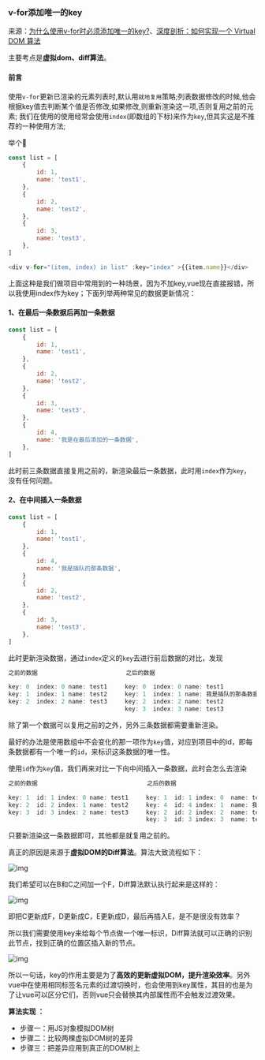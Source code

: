 ### v-for添加唯一的key

来源：[为什么使用v-for时必须添加唯一的key?](https://www.jianshu.com/p/342e2d587e69#:~:text=%E4%BD%BF%E7%94%A8%20v-for%20%E6%9B%B4%E6%96%B0%E5%B7%B2%E6%B8%B2%E6%9F%93%E7%9A%84%E5%85%83%E7%B4%A0%E5%88%97%E8%A1%A8%E6%97%B6%2C%E9%BB%98%E8%AE%A4%E7%94%A8%20%E5%B0%B1%E5%9C%B0%E5%A4%8D%E7%94%A8,%E7%AD%96%E7%95%A5%3B%E5%88%97%E8%A1%A8%E6%95%B0%E6%8D%AE%E4%BF%AE%E6%94%B9%E7%9A%84%E6%97%B6%E5%80%99%2C%E4%BB%96%E4%BC%9A%E6%A0%B9%E6%8D%AEkey%E5%80%BC%E5%8E%BB%E5%88%A4%E6%96%AD%E6%9F%90%E4%B8%AA%E5%80%BC%E6%98%AF%E5%90%A6%E4%BF%AE%E6%94%B9%2C%E5%A6%82%E6%9E%9C%E4%BF%AE%E6%94%B9%2C%E5%88%99%E9%87%8D%E6%96%B0%E6%B8%B2%E6%9F%93%E8%BF%99%E4%B8%80%E9%A1%B9%2C%E5%90%A6%E5%88%99%E5%A4%8D%E7%94%A8%E4%B9%8B%E5%89%8D%E7%9A%84%E5%85%83%E7%B4%A0%3B%20%E6%88%91%E4%BB%AC%E5%9C%A8%E4%BD%BF%E7%94%A8%E7%9A%84%E4%BD%BF%E7%94%A8%E7%BB%8F%E5%B8%B8%E4%BC%9A%E4%BD%BF%E7%94%A8%20index%20%28%E5%8D%B3%E6%95%B0%E7%BB%84%E7%9A%84%E4%B8%8B%E6%A0%87%29%E6%9D%A5%E4%BD%9C%E4%B8%BA%20key%2C%E4%BD%86%E5%85%B6%E5%AE%9E%E8%BF%99%E6%98%AF%E4%B8%8D%E6%8E%A8%E8%8D%90%E7%9A%84%E4%B8%80%E7%A7%8D%E4%BD%BF%E7%94%A8%E6%96%B9%E6%B3%95%3B)、[深度剖析：如何实现一个 Virtual DOM 算法](https://github.com/livoras/blog/issues/13)

主要考点是**虚拟dom、diff算法**。

#### 前言

使用`v-for`更新已渲染的元素列表时,默认用`就地复用`策略;列表数据修改的时候,他会根据key值去判断某个值是否修改,如果修改,则重新渲染这一项,否则复用之前的元素;
 我们在使用的使用经常会使用`index`(即数组的下标)来作为`key`,但其实这是不推荐的一种使用方法;

举个🌰

```javascript
const list = [
    {
        id: 1,
        name: 'test1',
    },
    {
        id: 2,
        name: 'test2',
    },
    {
        id: 3,
        name: 'test3',
    },
]

<div v-for="(item, index) in list" :key="index" >{{item.name}}</div>
```

上面这种是我们做项目中常用到的一种场景，因为不加key,vue现在直接报错，所以我使用index作为key；下面列举两种常见的数据更新情况：

#### 1、在最后一条数据后再加一条数据

```javascript
const list = [
    {
        id: 1,
        name: 'test1',
    },
    {
        id: 2,
        name: 'test2',
    },
    {
        id: 3,
        name: 'test3',
    },
    {
        id: 4,
        name: '我是在最后添加的一条数据',
    },
]

```

此时前三条数据直接复用之前的，新渲染最后一条数据，此时用`index`作为`key`，没有任何问题。

#### 2、在中间插入一条数据

```javascript
const list = [
    {
        id: 1,
        name: 'test1',
    },
    {
        id: 4,
        name: '我是插队的那条数据',
    }
    {
        id: 2,
        name: 'test2',
    },
    {
        id: 3,
        name: 'test3',
    },
]
```

此时更新渲染数据，通过`index`定义的`key`去进行前后数据的对比，发现

```javascript
之前的数据                         之后的数据

key: 0  index: 0 name: test1     key: 0  index: 0 name: test1
key: 1  index: 1 name: test2     key: 1  index: 1 name: 我是插队的那条数据
key: 2  index: 2 name: test3     key: 2  index: 2 name: test2
                                 key: 3  index: 3 name: test3
```

除了第一个数据可以复用之前的之外，另外三条数据都需要重新渲染。

最好的办法是使用数组中不会变化的那一项作为`key`值，对应到项目中的id，即每条数据都有一个唯一的`id`，来标识这条数据的唯一性。

使用`id`作为`key`值，我们再来对比一下向中间插入一条数据，此时会怎么去渲染

```javascript
之前的数据                               之后的数据

key: 1  id: 1 index: 0 name: test1     key: 1  id: 1 index: 0  name: test1
key: 2  id: 2 index: 1 name: test2     key: 4  id: 4 index: 1  name: 我是插队的那条数据
key: 3  id: 3 index: 2 name: test3     key: 2  id: 2 index: 2  name: test2
                                       key: 3  id: 3 index: 3  name: test3
```

只要新渲染这一条数据即可，其他都是就复用之前的。

真正的原因是来源于**虚拟DOM的Diff算法**。算法大致流程如下：

![img](https:////upload-images.jianshu.io/upload_images/3297464-ee627869a6714336.jpg?imageMogr2/auto-orient/strip|imageView2/2/w/477)

我们希望可以在B和C之间加一个F，Diff算法默认执行起来是这样的：

![img](https:////upload-images.jianshu.io/upload_images/3297464-d912523aac5fd108.jpg?imageMogr2/auto-orient/strip|imageView2/2/w/572)

即把C更新成F，D更新成C，E更新成D，最后再插入E，是不是很没有效率？ 

所以我们需要使用key来给每个节点做一个唯一标识，Diff算法就可以正确的识别此节点，找到正确的位置区插入新的节点。

![img](https:////upload-images.jianshu.io/upload_images/3297464-650689b4bd4b9eb6.jpg?imageMogr2/auto-orient/strip|imageView2/2/w/452)

所以一句话，key的作用主要是为了**高效的更新虚拟DOM，提升渲染效率**。另外vue中在使用相同标签名元素的过渡切换时，也会使用到key属性，其目的也是为了让vue可以区分它们，否则vue只会替换其内部属性而不会触发过渡效果。

**算法实现 ：**

- 步骤一：用JS对象模拟DOM树
- 步骤二：比较两棵虚拟DOM树的差异
- 步骤三：把差异应用到真正的DOM树上